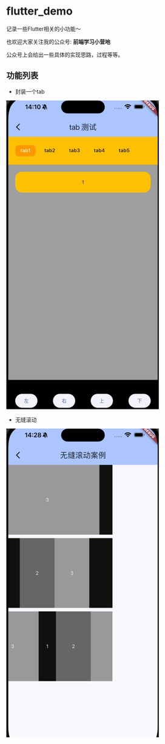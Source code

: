 # flutter_demo

记录一些Flutter相关的小功能～

也欢迎大家关注我的公众号: **前端学习小营地**

公众号上会给出一些具体的实现思路，过程等等。

## 功能列表

- 封装一个tab

![tab部件封装案例](../demo-images/flutter-images/customize_tab.gif)

- 无缝滚动

![无缝滚动](../demo-images/flutter-images/seamless_scrolling.gif)
